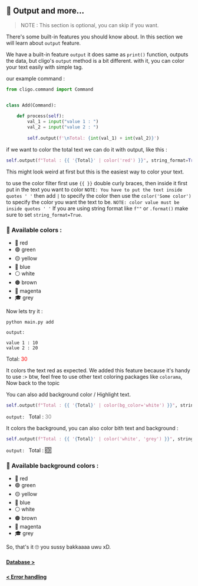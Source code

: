 ## 🥞 Output and more...

> NOTE : This section is optional, you can skip if you want.

There's some built-in features you should know about. In this section we will
learn about `output` feature.

We have a built-in feature `output` it does same as `print()` function, outputs the
data, but cligo's `output` method is a bit different. with it, you can color your
text easily with simple tag.

our example command :
```python
from cligo.command import Command


class Add(Command):
    
    def process(self):
        val_1 = input("value 1 : ")
        val_2 = input("value 2 : ")
        
        self.output(f'\nTotal: {int(val_1) + int(val_2)}')
```

if we want to color the total text we can do it with output, like this :

```python
self.output(f"Total : {{ '{Total}' | color('red') }}", string_format=True)
```

This might look weird at first but this is the easiest way to color your text.

to use the color filter first use `{{ }}` double curly braces, then inside it
first put in the text you want to color `NOTE: You have to put the text inside quotes ' '`
then add `|` to specify the color then use the `color('Some color')` to specify the color you
want the text to be. `NOTE: color value must be inside quotes ' '` If you are using
string format like `f""` or `.format()` make sure to set `string_format=True`.

### 🌈 Available colors : 
* 🔴 red
* 🟢 green
* 🟡 yellow
* 🔵 blue
* ⚪ white
* 🟤 brown 
* 🍷 magenta
* 🎓 grey

Now lets try it :

```shell
python main.py add
```

`output: `
```text
value 1 : 10
value 2 : 20
```
Total: <span style="color:red">30</span>

It colors the text red as expected. We added this feature because it's handy to
use :> btw, feel free to use other text coloring packages like `colorama`, Now
back to the topic

You can also add background color / Highlight text.

```python
self.output(f"Total : {{ '{Total}' | color(bg_color='white') }}", string_format=True)
```

`output: `
Total : <span style="background-color:white; color: grey;">30</span>

It colors the background, you can also color bith text and background :

```python
self.output(f"Total : {{ '{Total}' | color('white', 'grey') }}", string_format=True)
```

`output: `
Total : <span style="background-color: grey; color: white;">30</span>

### 🌈 Available background colors :
* 🔴 red
* 🟢 green
* 🟡 yellow
* 🔵 blue
* ⚪ white
* 🟤 brown 
* 🍷 magenta
* 🎓 grey

So, that's it 🙄 you sussy bakkaaaa uwu xD.

###

[<b> Database > </b>](9.Database.md)

###

[<b> < Error handling </b>](7.ErrorHandling.md)
